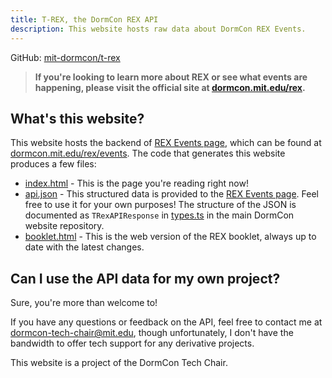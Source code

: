 ```yaml
---
title: T-REX, the DormCon REX API
description: This website hosts raw data about DormCon REX Events.
---
```


GitHub: [mit-dormcon/t-rex][repo]

> **If you're looking to learn more about REX or see what events are happening, please visit the official site at [dormcon.mit.edu/rex](https://dormcon.mit.edu/rex).**

## What's this website?

This website hosts the backend of [REX Events page][events], which can be found at [dormcon.mit.edu/rex/events][events]. The code that generates this website produces a few files:

- [index.html](/index.html) - This is the page you're reading right now!
- [api.json](/api.json) - This structured data is provided to the [REX Events page][events]. Feel free to use it for your own purposes! The structure of the JSON is documented as `TRexAPIResponse` in [types.ts](https://github.com/mit-dormcon/website/blob/master/components/t-rex/types.ts) in the main DormCon website repository.
- [booklet.html](/booklet.html) - This is the web version of the REX booklet, always up to date with the latest changes.

## Can I use the API data for my own project?

Sure, you're more than welcome to!

If you have any questions or feedback on the API, feel free to contact me at <dormcon-tech-chair@mit.edu>, though unfortunately, I don't have the bandwidth to offer tech support for any derivative projects.

This website is a project of the DormCon Tech Chair.

[repo]: https://github.com/mit-dormcon/t-rex
[events]: https://dormcon.mit.edu/rex/events
